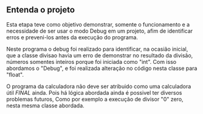## Entenda o projeto 

Esta etapa teve como objetivo demonstrar, somente o funcionamento e a necessidade de ser usar o modo Debug em um projeto, afim de identificar erros e preveni-los antes da execução do programa.

Neste programa o debug foi realizado para identificar, na ocasião inicial, que a classe divisao havia um erro de demonstrar no resultado da divisão, números somentes inteiros porque foi iniciada como "int". Com isso abordamos o "Debug", e foi realizada alteração no código nesta classe para "float".

O programa da calculadora não deve ser atribuido como uma calculadora útil *FINAL* ainda. Pois há lógica abordada ainda é possivel ter diversos problemas futuros, Como por exemplo a execução de divisor "0" zero, nesta mesma classe abordada.